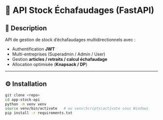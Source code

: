 # 🚀 API Stock Échafaudages (FastAPI)

## 📌 Description
API de gestion de stock d’échafaudages multidirectionnels avec :
- Authentification **JWT**
- Multi-entreprises (Superadmin / Admin / User)
- Gestion **articles / retraits / calcul échafaudage**
- Allocation optimisée (**Knapsack / DP**)

---

## ⚙️ Installation
```bash
git clone <repo>
cd app-stock-api
python -m venv venv
source venv/bin/activate   # ou venv\Scripts\activate sous Windows
pip install -r requirements.txt
